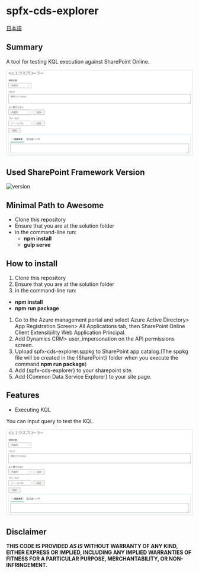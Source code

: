 # spfx-cds-explorer

[日本語](https://github.com/MickNabewata/spfx-kql-explorer/blob/master/README.md)

## Summary

A tool for testing KQL execution against SharePoint Online.

![Capture](https://github.com/MickNabewata/spfx-kql-explorer/blob/images/en/1.png)

## Used SharePoint Framework Version

![version](https://img.shields.io/badge/version-1.11-green.svg)

## Minimal Path to Awesome

- Clone this repository
- Ensure that you are at the solution folder
- in the command-line run:
  - **npm install**
  - **gulp serve**

## How to install

1. Clone this repository
1. Ensure that you are at the solution folder
1. in the command-line run:
  - **npm install**
  - **npm run package**
1. Go to the Azure management portal and select Azure Active Directory> App Registration Screen> All Applications tab, then SharePoint Online Client Extensibility Web Application Principal.   
1. Add Dynamics CRM> user_impersonation on the API permissions screen.
1. Upload spfx-cds-explorer.sppkg to SharePoint app catalog.(The sppkg file will be created in the {SharePoint} folder when you execute the command **npm run package**)   
1. Add {spfx-cds-explorer} to your sharepoint site.   
1. Add {Common Data Service Explorer} to your site page.

## Features

- Executing KQL

You can input query to test the KQL.

![Capture](https://github.com/MickNabewata/spfx-kql-explorer/blob/images/en/1.png)

## Disclaimer

**THIS CODE IS PROVIDED *AS IS* WITHOUT WARRANTY OF ANY KIND, EITHER EXPRESS OR IMPLIED, INCLUDING ANY IMPLIED WARRANTIES OF FITNESS FOR A PARTICULAR PURPOSE, MERCHANTABILITY, OR NON-INFRINGEMENT.**